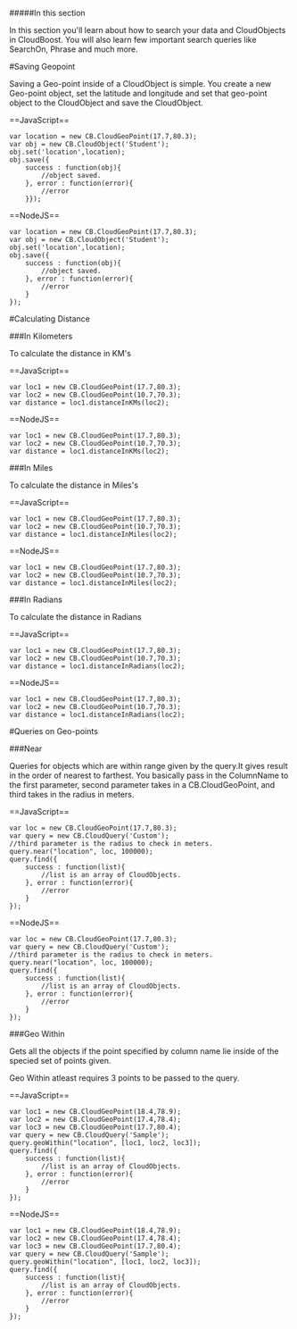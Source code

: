 #####In this section

In this section you'll learn about how to search your data and CloudObjects in CloudBoost. You will also learn few important search queries like SearchOn, Phrase and much more. 

#Saving Geopoint

Saving a Geo-point inside of a CloudObject is simple.  You create a new Geo-point object, set the latitude and longitude and set that geo-point object to the CloudObject and save the CloudObject. 

==JavaScript==
<span class="js-lines" data-query="saving">
```
var location = new CB.CloudGeoPoint(17.7,80.3);
var obj = new CB.CloudObject('Student'); 
obj.set('location',location);
obj.save({
	success : function(obj){
    	//object saved. 
    }, error : function(error){
    	//error
    }});
```
</span>

==NodeJS==
<span class="nodejs-lines" data-query="saving">
```
var location = new CB.CloudGeoPoint(17.7,80.3);
var obj = new CB.CloudObject('Student'); 
obj.set('location',location);
obj.save({
	success : function(obj){
    	//object saved. 
    }, error : function(error){
    	//error
    }
});
```
</span>

#Calculating Distance 

###In Kilometers

To calculate the distance in KM's

==JavaScript==
<span class="js-lines" data-query="calc-kilo">
```
var loc1 = new CB.CloudGeoPoint(17.7,80.3);
var loc2 = new CB.CloudGeoPoint(10.7,70.3);
var distance = loc1.distanceInKMs(loc2);
```
</span>

==NodeJS==
<span class="nodejs-lines" data-query="calc-kilo">
```
var loc1 = new CB.CloudGeoPoint(17.7,80.3);
var loc2 = new CB.CloudGeoPoint(10.7,70.3);
var distance = loc1.distanceInKMs(loc2);
```
</span>

###In Miles

To calculate the distance in Miles's

==JavaScript==
<span class="js-lines" data-query="calc-miles">
```
var loc1 = new CB.CloudGeoPoint(17.7,80.3);
var loc2 = new CB.CloudGeoPoint(10.7,70.3);
var distance = loc1.distanceInMiles(loc2);
```
</span>

==NodeJS==
<span class="nodejs-lines" data-query="calc-miles">
```
var loc1 = new CB.CloudGeoPoint(17.7,80.3);
var loc2 = new CB.CloudGeoPoint(10.7,70.3);
var distance = loc1.distanceInMiles(loc2);
```
</span>

###In Radians

To calculate the distance in Radians

==JavaScript==
<span class="js-lines" data-query="calc-radians">
```
var loc1 = new CB.CloudGeoPoint(17.7,80.3);
var loc2 = new CB.CloudGeoPoint(10.7,70.3);
var distance = loc1.distanceInRadians(loc2);
```
</span>

==NodeJS==
<span class="nodejs-lines" data-query="calc-radians">
```
var loc1 = new CB.CloudGeoPoint(17.7,80.3);
var loc2 = new CB.CloudGeoPoint(10.7,70.3);
var distance = loc1.distanceInRadians(loc2);
```
</span>

#Queries on Geo-points

###Near

Queries for objects which are within range given by the query.It gives result in the order of nearest to farthest. You basically pass in the <span class="tut-snippet">ColumnName</span> to the first parameter, second parameter takes in a <span class="tut-snippet">CB.CloudGeoPoint</span>, and third takes in the radius in meters. 

==JavaScript==
<span class="js-lines" data-query="query-near">
```
var loc = new CB.CloudGeoPoint(17.7,80.3);
var query = new CB.CloudQuery('Custom');
//third parameter is the radius to check in meters. 
query.near("location", loc, 100000); 
query.find({
	success : function(list){
    	//list is an array of CloudObjects.
    }, error : function(error){
    	//error
    }
});
```
</span>

==NodeJS==
<span class="nodejs-lines" data-query="query-near">
```
var loc = new CB.CloudGeoPoint(17.7,80.3);
var query = new CB.CloudQuery('Custom');
//third parameter is the radius to check in meters. 
query.near("location", loc, 100000); 
query.find({
	success : function(list){
    	//list is an array of CloudObjects.
    }, error : function(error){
    	//error
    }
});
```
</span>

###Geo Within

Gets all the objects if the point specified by column name lie inside of the specied set of points given. 

Geo Within atleast requires 3 points to be passed to the query. 

==JavaScript==
<span class="js-lines" data-query="query-geo">
```
var loc1 = new CB.CloudGeoPoint(18.4,78.9);
var loc2 = new CB.CloudGeoPoint(17.4,78.4);
var loc3 = new CB.CloudGeoPoint(17.7,80.4);
var query = new CB.CloudQuery('Sample');
query.geoWithin("location", [loc1, loc2, loc3]);
query.find({
	success : function(list){
    	//list is an array of CloudObjects.
    }, error : function(error){
    	//error
    }
});
```
</span>

==NodeJS==
<span class="nodejs-lines" data-query="query-geo">
```
var loc1 = new CB.CloudGeoPoint(18.4,78.9);
var loc2 = new CB.CloudGeoPoint(17.4,78.4);
var loc3 = new CB.CloudGeoPoint(17.7,80.4);
var query = new CB.CloudQuery('Sample');
query.geoWithin("location", [loc1, loc2, loc3]);
query.find({
	success : function(list){
    	//list is an array of CloudObjects.
    }, error : function(error){
    	//error
    }
});
```
</span>
